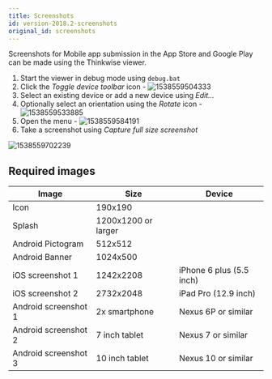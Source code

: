 ```yaml
---
title: Screenshots
id: version-2018.2-screenshots
original_id: screenshots
---
```


Screenshots for Mobile app submission in the App Store and Google Play can be made using the Thinkwise viewer.

1. Start the viewer in debug mode using `debug.bat`
1. Click the *Toggle device toolbar* icon - ![1538559504333](../assets/sf/1538559504333.png)
1. Select an existing device or add a new device using *Edit...*
1. Optionally select an orientation using the *Rotate* icon - ![1538559533885](../assets/sf/1538559533885.png)
1. Open the menu - ![1538559584191](../assets/sf/1538559584191.png)
1. Take a screenshot using *Capture full size
   screenshot*

![1538559702239](../assets/sf/1538559702239.png)

## Required images

| Image                | Size                | Device                   |
| -------------------- | ------------------- | ------------------------ |
| Icon                 | 190x190             |                          |
| Splash               | 1200x1200 or larger |                          |
| Android Pictogram    | 512x512             |                          |
| Android Banner       | 1024x500            |                          |
| iOS screenshot 1     | 1242x2208           | iPhone 6 plus (5.5 inch) |
| iOS screenshot 2     | 2732x2048           | iPad Pro (12.9 inch)     |
| Android screenshot 1 | 2x smartphone       | Nexus 6P or similar      |
| Android screenshot 2 | 7 inch tablet       | Nexus 7 or similar       |
| Android screenshot 3 | 10 inch tablet      | Nexus 10 or similar      |